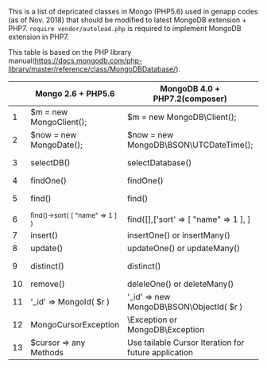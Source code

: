 This is a list of depricated classes in Mongo (PHP5.6) used in genapp codes (as of Nov. 2018) that should be modified 
to latest MongoDB extension + PHP7.
`require vendor/autoload.php` is required to implement MongoDB extension in PHP7.

This table  is based on the PHP library manual(https://docs.mongodb.com/php-library/master/reference/class/MongoDBDatabase/).


| | Mongo 2.6 + PHP5.6    | MongoDB 4.0 + PHP7.2(composer) | Ref | Test file |
---|---|---|---|---
|  1  | $m = new MongoClient(); | $m = new MongoDB\Client(); | [1](https://docs.mongodb.com/php-library/master/reference/class/MongoDBClient/index.html#phpclass.MongoDB\Client) | |
|  2  | $now = new MongoDate(); | $now = new MongoDB\BSON\UTCDateTime(); |[1](http://php.net/class.mongodb-bson-utcdatetime), [2](https://docs.mongodb.com/php-library/master/tutorial/custom-types/index.html) | |
|  3  | selectDB() | selectDatabase() |[1](http://php.net/manual/en/mongoclient.selectdb.php), [2](https://docs.mongodb.com/php-library/master/reference/method/MongoDBClient-selectDatabase/) | |
|  4  | findOne()               | findOne() |[1](https://docs.mongodb.com/php-library/master/tutorial/crud/#query-documents) | |
|  5  | find()               | find() | [1](https://docs.mongodb.com/php-library/master/tutorial/crud/#query-documents), [2](https://docs.mongodb.com/manual/tutorial/project-fields-from-query-results/)| |
|  6  | <sub>find()->sort( [ "name" => 1 ] )  </sub>             | find([],['sort' => [ "name" => 1 ], ] | [1](https://docs.mongodb.com/php-library/master/tutorial/crud/#query-documents)| |
|  7  | insert()               | insertOne() or insertMany()| [1](https://docs.mongodb.com/php-library/master/tutorial/crud/#insert-documents) | |
|  8  | update()                | updateOne() or updateMany()| [1](https://docs.mongodb.com/php-library/master/tutorial/crud/#update-documents)| |
|  9  | distinct()                | distinct()| [1](http://php.net/manual/en/mongocollection.distinct.php), [2](https://docs.mongodb.com/php-library/master/reference/method/MongoDBCollection-distinct/)| |
|  10  | remove()                | deleleOne() or deleteMany()| [1](https://docs.mongodb.com/php-library/master/reference/class/MongoDBCollection/)| |
|  11  | '\_id' => MongoId( $r )     | '\_id' => new MongoDB\BSON\ObjectId( $r ) | [1](https://github.com/mongodb/mongo-php-library/issues/217), [2](http://php.net/manual/en/class.mongodb-bson-objectid.php#class.mongodb-bson-objectid) |  | 
|  12 | MongoCursorException | \Exception or MongoDB\Exception | [1](https://docs.mongodb.com/php-library/master/reference/exception-classes/index.html#phpclass.MongoDB\Exception\Exception) | |
|  13 | $cursor => any Methods     | Use tailable Cursor Iteration for future application| [1](https://docs.mongodb.com/php-library/master/tutorial/tailable-cursor/index.html#wrapping-a-normal-cursor)  | |
